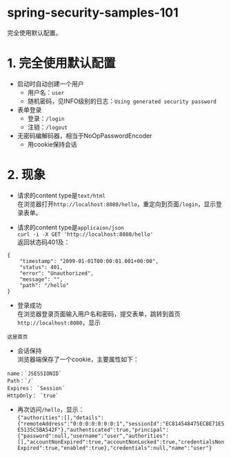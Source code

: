 # spring-security-samples-101
完全使用默认配置。

# 1. 完全使用默认配置
- 启动时自动创建一个用户
  + 用户名：`user`
   + 随机密码，见INFO级别的日志：`Using generated security password`
- 表单登录
  + 登录：`/login`
  + 注销：`/logout`
- 无密码编解码器，相当于NoOpPasswordEncoder
  - 用cookie保持会话

# 2. 现象
- 请求的content type是`text/html`  
    在浏览器打开`http://localhost:8080/hello`，重定向到页面`/login`，显示登录表单。

- 请求的content type是`applicaion/json`  
  `curl -i -X GET 'http://localhost:8080/hello'`  
  返回状态码401及：
```
{
    "timestamp": "2099-01-01T00:00:01.001+00:00",
    "status": 401,
    "error": "Unauthorized",
    "message": "",
    "path": "/hello"
}
```

- 登录成功  
  在浏览器登录页面输入用户名和密码，提交表单，跳转到首页`http://localhost:8080`，显示  
```
这是首页
```

- 会话保持  
  浏览器端保存了一个cookie，主要属性如下：  
```
name：`JSESSIONID`
Path：`/`
Expires： `Session`
HttpOnly： `true`
```
- 再次访问`/hello`，显示：  
``
{"authorities":[],"details":{"remoteAddress":"0:0:0:0:0:0:0:1","sessionId":"EC814548475ECBE71E5E5135C5BA542F"},"authenticated":true,"principal":{"password":null,"username":"user","authorities":[],"accountNonExpired":true,"accountNonLocked":true,"credentialsNonExpired":true,"enabled":true},"credentials":null,"name":"user"}
``
